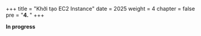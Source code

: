 +++
title = "Khởi tạo EC2 Instance"
date = 2025
weight = 4
chapter = false
pre = "<b>4. </b>"
+++

**In progress**
